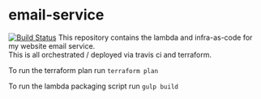# email-service
[![Build Status](https://travis-ci.org/hocragekey/email-service.svg?branch=master)](https://travis-ci.org/hocragekey/email-service)
This repository contains the lambda and infra-as-code for my website email service.  
This is all orchestrated / deployed via travis ci and terraform.

To run the terraform plan run `terraform plan`

To run the lambda packaging script run `gulp build`
